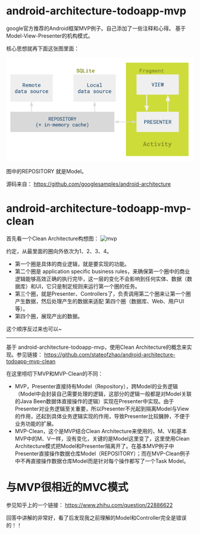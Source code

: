 # android-architecture-todoapp-mvp
google官方推荐的Android框架MVP例子。自己添加了一些注释和心得。
基于 Model-View-Presenter的机构模式。

核心思想就再下面这张图里面：

![mvp](/mvp.png)

图中的REPOSITORY 就是Model。

源码来自：
https://github.com/googlesamples/android-architecture

# android-architecture-todoapp-mvp-clean
首先看一个Clean Architecture构想图：
![mvp](/CleanArchitecture.png)

约定，从最里面的圈向外依次为1、2、3、4。
- 第一个圈是具体的商业逻辑，就是要实现的功能。
- 第二个圈是 application specific business rules，来确保第一个圈中的商业逻辑能够高效正确的执行完毕，这一层的变化不会影响到任何实体、数据（数据库）和UI，它只是制定规则来运行第一个圈的任务。
- 第三个圈，就是Presenter、Controllers了，负责调用第二个圈来让第一个圈产生数据，然后处理产生的数据来适配 第四个圈（数据库、Web、用户UI等）。
- 第四个圈，展现产出的数据。

这个顺序反过来也可以~

****

基于 android-architecture-todoapp-mvp，使用Clean Architecture的概念来实现。参见链接：
https://github.com/stateofzhao/android-architecture-todoapp-mvp-clean

在这里唠叨下MVP和MVP-Clean的不同：
- MVP，Presenter直接持有Model（Repository），跨Model的业务逻辑（Model中会封装自己需要处理的逻辑，这部分的逻辑一般都是对Model关联的Java Been数据体直接操作的逻辑）实现在Presenter中实现。由于Presenter对业务逻辑至关重要，所以Presenter不光起到隔离Model与View的作用，还起到具体业务逻辑实现的作用，导致Presenter比较臃肿，不便于业务功能的扩展。
- MVP-Clean，这个是MVP结合Clean Architecture来使用的，M、V和基本MVP中的M、V一样，没有变化，关键的是Model这里变了，这里使用Clean Architecture模式把Model和Presenter隔离开了。在基本MVP例子中Presenter直接操作数据仓库Model（REPOSITORY）；而在MVP-Clean例子中不再直接操作数据仓库Model而是针对每个操作都写了一个Task Model。

# 与MVP很相近的MVC模式
参见知乎上的一个链接：
https://www.zhihu.com/question/22886622

回答中讲解的非常好，看了后发现我之前理解的Model和Controller完全是错误的！！
